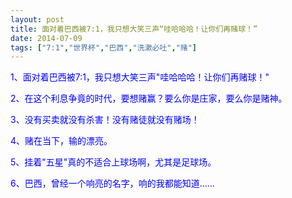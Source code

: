 ```yaml
---
layout: post
title: 面对着巴西被7:1，我只想大笑三声“哇哈哈哈！让你们再赌球！”
date: 2014-07-09
tags: ["7:1","世界杯","巴西","洗漱必吐","赌"]
---
```


<!-- build time:Sat Jun 23 2018 12:05:16 GMT+0800 (中国标准时间) -->

<span style="color:#00f">1、面对着巴西被7:1，我只想大笑三声"哇哈哈哈！让你们再赌球！"</span>

<span style="color:#00f">2、在这个利息争竟的时代，要想赌赢？要么你是庄家，要么你是赌神。</span>

<span style="color:#00f">3、没有买卖就没有杀害！没有赌徒就没有赌场！</span>

<span style="color:#00f">4、赌在当下，输的漂亮。</span>

<span style="color:#00f">5、挂着"五星"真的不适合上球场啊，尤其是足球场。</span>

<span style="color:#00f">6、巴西，曾经一个响亮的名字，响的我都能知道......</span>
<!-- rebuild by neat -->
